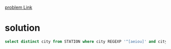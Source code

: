 [problem Link](https://www.hackerrank.com/challenges/weather-observation-station-8/problem)

# solution

```sql
select distinct city from STATION where city REGEXP '^[aeiou]' and city REGEXP '[aeiou]$';
```